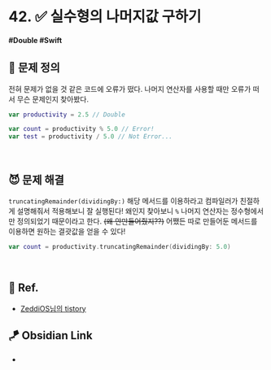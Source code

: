 # 42. ✅ 실수형의 나머지값 구하기

#### #Double #Swift

## 🤔 문제 정의

전혀 문제가 없을 것 같은 코드에 오류가 떴다. 나머지 연산자를 사용할 때만 오류가 떠서 무슨 문제인지 찾아봤다.

~~~swift
var productivity = 2.5 // Double

var count = productivity % 5.0 // Error!
var test = productivity / 5.0 // Not Error...
~~~

<br>

## 😈 문제 해결

`truncatingRemainder(dividingBy:)` 해당 메서드를 이용하라고 컴파일러가 친절하게 설명해줘서 적용해보니 잘 실행된다! 왜인지 찾아보니 `%` 나머지 연산자는 정수형에서만 정의되었기 때문이라고 한다. ~~(왜 안만들어줬지??)~~ 어쨌든 따로 만들어둔 메서드를 이용하면 원하는 결괏값을 얻을 수 있다!

~~~swift
var count = productivity.truncatingRemainder(dividingBy: 5.0)
~~~

<br>

## 💌 Ref.

- [ZeddiOS님의 tistory](https://zeddios.tistory.com/32)


## 🪁 Obsidian Link
- 